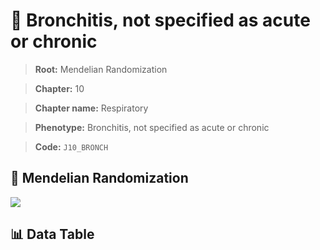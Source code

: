 # 🧪 Bronchitis, not specified as acute or chronic

> **Root:** Mendelian Randomization

> **Chapter:** 10  

> **Chapter name:** Respiratory

> **Phenotype:** Bronchitis, not specified as acute or chronic  

> **Code:** `J10_BRONCH`

## 🧬 Mendelian Randomization  

<img src="/MR/Figures/Forward/J10_BRONCH.png"/>

## 📊 Data Table

<CsvTableMRF src="/MR_Data/Forward/J10_BRONCH.csv"/>
